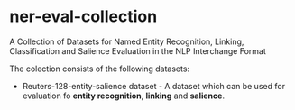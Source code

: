 ner-eval-collection
===================

A Collection of Datasets for Named Entity Recognition, Linking, Classification and Salience Evaluation in the NLP Interchange Format

The colection consists of the following datasets:
  * Reuters-128-entity-salience dataset - A dataset which can be used for evaluation fo **entity recognition**, **linking** and **salience**.
